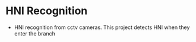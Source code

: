 # HNI Recognition
* HNI recognition from cctv cameras.
This project detects HNI when they enter the branch